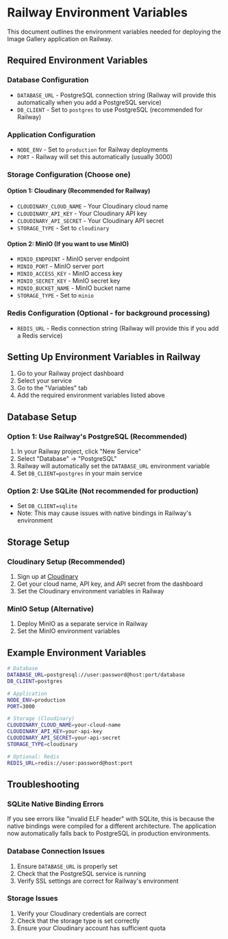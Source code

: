 # Railway Environment Variables

This document outlines the environment variables needed for deploying the Image Gallery application on Railway.

## Required Environment Variables

### Database Configuration
- `DATABASE_URL` - PostgreSQL connection string (Railway will provide this automatically when you add a PostgreSQL service)
- `DB_CLIENT` - Set to `postgres` to use PostgreSQL (recommended for Railway)

### Application Configuration
- `NODE_ENV` - Set to `production` for Railway deployments
- `PORT` - Railway will set this automatically (usually 3000)

### Storage Configuration (Choose one)

#### Option 1: Cloudinary (Recommended for Railway)
- `CLOUDINARY_CLOUD_NAME` - Your Cloudinary cloud name
- `CLOUDINARY_API_KEY` - Your Cloudinary API key
- `CLOUDINARY_API_SECRET` - Your Cloudinary API secret
- `STORAGE_TYPE` - Set to `cloudinary`

#### Option 2: MinIO (If you want to use MinIO)
- `MINIO_ENDPOINT` - MinIO server endpoint
- `MINIO_PORT` - MinIO server port
- `MINIO_ACCESS_KEY` - MinIO access key
- `MINIO_SECRET_KEY` - MinIO secret key
- `MINIO_BUCKET_NAME` - MinIO bucket name
- `STORAGE_TYPE` - Set to `minio`

### Redis Configuration (Optional - for background processing)
- `REDIS_URL` - Redis connection string (Railway will provide this if you add a Redis service)

## Setting Up Environment Variables in Railway

1. Go to your Railway project dashboard
2. Select your service
3. Go to the "Variables" tab
4. Add the required environment variables listed above

## Database Setup

### Option 1: Use Railway's PostgreSQL (Recommended)
1. In your Railway project, click "New Service"
2. Select "Database" → "PostgreSQL"
3. Railway will automatically set the `DATABASE_URL` environment variable
4. Set `DB_CLIENT=postgres` in your main service

### Option 2: Use SQLite (Not recommended for production)
- Set `DB_CLIENT=sqlite`
- Note: This may cause issues with native bindings in Railway's environment

## Storage Setup

### Cloudinary Setup (Recommended)
1. Sign up at [Cloudinary](https://cloudinary.com)
2. Get your cloud name, API key, and API secret from the dashboard
3. Set the Cloudinary environment variables in Railway

### MinIO Setup (Alternative)
1. Deploy MinIO as a separate service in Railway
2. Set the MinIO environment variables

## Example Environment Variables

```bash
# Database
DATABASE_URL=postgresql://user:password@host:port/database
DB_CLIENT=postgres

# Application
NODE_ENV=production
PORT=3000

# Storage (Cloudinary)
CLOUDINARY_CLOUD_NAME=your-cloud-name
CLOUDINARY_API_KEY=your-api-key
CLOUDINARY_API_SECRET=your-api-secret
STORAGE_TYPE=cloudinary

# Optional: Redis
REDIS_URL=redis://user:password@host:port
```

## Troubleshooting

### SQLite Native Binding Errors
If you see errors like "invalid ELF header" with SQLite, this is because the native bindings were compiled for a different architecture. The application now automatically falls back to PostgreSQL in production environments.

### Database Connection Issues
1. Ensure `DATABASE_URL` is properly set
2. Check that the PostgreSQL service is running
3. Verify SSL settings are correct for Railway's environment

### Storage Issues
1. Verify your Cloudinary credentials are correct
2. Check that the storage type is set correctly
3. Ensure your Cloudinary account has sufficient quota
